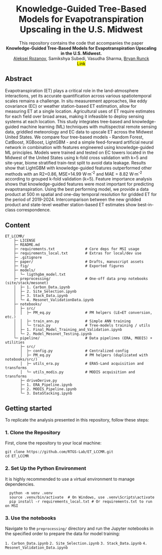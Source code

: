 <h1 align="center"> Knowledge-Guided Tree-Based Models for Evapotranspiration Upscaling in the U.S. Midwest </h1>
<div align="center"> This repository contains the code that accompanies the paper<br><b>Knowledge-Guided Tree-Based Models for Evapotranspiration Upscaling in the U.S. Midwest.</b><br><a href='https://scholar.google.com/citations?user=DyM0AjAAAAAJ&hl=en'>Aleksei Rozanov</a>, 
    Samikshya Subedi, Vasudha Sharma, 
    <a href='https://scholar.google.com/citations?user=O7xJ4mcAAAAJ&hl=en&oi=ao'>Bryan Runck</a><br><mark>Link</mark></div>

<h2>Abstract</h2>
Evapotranspiration (ET) plays a critical role in the land-atmosphere interactions, yet its accurate quantification across various spatiotemporal scales remains a challenge. In situ measurement approaches, like eddy covariance (EC) or weather station-based ET estimation, allow for measuring ET at a single location. Agricultural uses of ET require estimates for each field over broad areas, making it infeasible to deploy sensing systems at each location. This study integrates tree-based and knowledge-guided machine learning (ML) techniques with multispectral remote sensing data, griddled meteorology and EC data to upscale ET across the Midwest United States. We compare four tree-based models - Random Forest, CatBoost, XGBoost, LightGBM - and a simple feed-forward artificial neural network in combination with features engineered using knowledge-guided ML principles. Models were trained and tested on EC towers located in the Midwest of the United States using k-fold cross validation with k=5 and site-year, biome stratified train-test split to avoid data leakage. Results show that LightGBM with knowledge-guided features outperformed other methods with an R2=0.86, MSE=14.99 W·m<sup>-2</sup> and MAE = 8.82 W·m<sup>-2</sup> according to grouped k-fold validation (k=5). Feature importance analysis shows that knowledge-guided features were most important for predicting evapotranspiration. Using the best performing model, we provide a data product at 500 m spatial and one-day temporal resolution for gridded ET for the period of 2019-2024. Intercomparison between the new gridded product and state-level weather station-based ET estimates show best-in-class correspondence. 

<h2>Content</h2>
<code>ET_LCCMR/
    ├─ LICENSE
    ├─ README.md
    ├─ requirements.txt              # Core deps for MSI usage
    ├─ requirements_local.txt        # Extras for local/dev use
    ├─ .gitignore
    ├─ paper/                        # Drafts, manuscript assets
    ├─ fig/                          # Exported figures
    ├─ models/
    │  └─ ligthgbm_model.txt         
    ├─ preprocessing/                # One-off data prep notebooks (site/stack/mesonet)
    │  ├─ 1. Carbon_Data.ipynb
    │  ├─ 2. Site_Selection.ipynb
    │  ├─ 3. Stack_Data.ipynb
    │  └─ 4. Mesonet_ValidationData.ipynb
    ├─ notebooks/
    │  ├─ src/
    │  │  ├─ PM_eq.py                # PM helpers (LE↔ET conversion, etc.)
    │  │  ├─ train_ann.py            # Simple ANN training
    │  │  └─ train.py                # Tree-models training / utils
    │  ├─ 1. Final_Model_Training_and_Validation.ipynb
    │  └─ 2. Model_Mesonet_Testing.ipynb
    └─ pipeline/                     # Data pipelines (ERA, MODIS) + utilities
       ├─ src/
       │  ├─ config.py               # Centralized config
       │  ├─ PM_eq.py                # PM helpers (duplicated with notebooks/src/)
       │  ├─ utils_era.py            # ERA5-Land acquisition and transforms
       │  └─ utils_modis.py          # MODIS acquisition and transforms
       ├─ driveDerive.py             
       ├─ 1. ERA_Pipeline.ipynb
       ├─ 2. MODIS_Pipeline.ipynb
       └─ 3. DataStacking.ipynb
</code>

<h2>Getting started</h2>
To replicate the analysis presented in this repository, follow these steps:

### 1. Clone the Repository
First, clone the repository to your local machine:
```
git clone https://github.com/RTGS-Lab/ET_LCCMR.git
cd ET_LCCMR
```

### 2. Set Up the Python Environment
It is highly recommended to use a virtual environment to manage dependencies.
```
  python -m venv .venv
  source .venv/bin/activate  # On Windows, use .venv\Scripts\activate
  pip install -r requirements_local.txt # Or requirements.txt to run on MSI
```
### 3. Use the notebooks
Navigate to the `preprocessing/` directory and run the Jupyter notebooks in the specified order to prepare the data for model training:

`1. Carbon_Data.ipynb`
`2. Site_Selection.ipynb`
`3. Stack_Data.ipynb`
`4. Mesonet_Validation_Data.ipynb`





